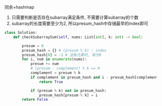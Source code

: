 

同余+hashmap
1. 只需要判断是否存在subarray满足条件, 不需要计算subarray的个数
2. subarray的长度需要至少为2, 所以presum_hash中存储最早的index即可
```python
class Solution:
    def checkSubarraySum(self, nums: List[int], k: int) -> bool:

        presum = 0
        presum_hash = {} # (presum % k) : index
        presum_hash[0] = -1 # 没有元素时, 和为0
        for i, num in enumerate(nums):
            presum += num
            # (presum - complement) % k == 0
            complement = presum % k
            if complement in presum_hash and i - presum_hash[complement] >= 2:
                return True

            if (presum % k) not in presum_hash:
                presum_hash[presum % k] = i
        return False
```
